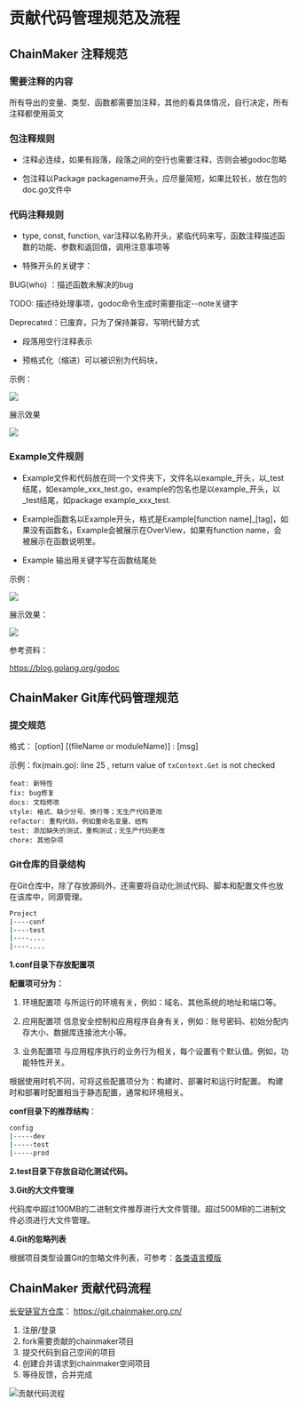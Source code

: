 # 贡献代码管理规范及流程



## ChainMaker 注释规范

### 需要注释的内容

所有导出的变量、类型、函数都需要加注释，其他的看具体情况，自行决定，所有注释都使用英文

### 包注释规则

- 注释必连续，如果有段落，段落之间的空行也需要注释，否则会被godoc忽略

- 包注释以Package packagename开头，应尽量简短，如果比较长，放在包的doc.go文件中

### 代码注释规则

- type, const, function, var注释以名称开头，紧临代码来写，函数注释描述函数的功能、参数和返回值，调用注意事项等

- 特殊开头的关键字：

BUG(who) ：描述函数未解决的bug

TODO: 描述待处理事项，godoc命令生成时需要指定--note关键字

Deprecated：已废弃，只为了保持兼容，写明代替方式

- 段落用空行注释表示

- 预格式化（缩进）可以被识别为代码块，

示例：

![](../images/contribution-preformat.png)

展示效果

![](../images/contribution-preformat-result.png)

### Example文件规则

- Example文件和代码放在同一个文件夹下，文件名以example_开头，以_test结尾，如example_xxx_test.go，example的包名也是以example_开头，以_test结尾，如package example_xxx_test.

- Example函数名以Example开头，格式是Example[function name]_[tag]，如果没有函数名，Example会被展示在OverView，如果有function name，会被展示在函数说明里。

- Example 输出用关键字写在函数结尾处

示例：

![](../images/contribution-example.png)

展示效果：

![](../images/contribution-example-result.png)

参考资料：

<a href="https://blog.golang.org/godoc" taget="_blank">https://blog.golang.org/godoc</a>





## ChainMaker Git库代码管理规范

### 提交规范

格式： [option] [(fileName or moduleName)] :   [msg]

示例：fix(main.go): line 25 ,  return value of `txContext.Get` is not checked

	feat: 新特性
	fix: bug修复
	docs: 文档修改
	style: 格式、缺少分号、换行等；无生产代码更改
	refactor: 重构代码，例如重命名变量、结构
	test: 添加缺失的测试，重构测试；无生产代码更改
	chore: 其他杂项

### Git仓库的目录结构

在Git仓库中，除了存放源码外，还需要将自动化测试代码、脚本和配置文件也放在该库中，同源管理。

```sh
Project
|----conf
|----test
|----....
|----....
```

**1.conf目录下存放配置项**

**配置项可分为：**

1) 环境配置项
与所运行的环境有关，例如：域名、其他系统的地址和端口等。

2) 应用配置项
信息安全控制和应用程序自身有关，例如：账号密码、初始分配内存大小、数据库连接池大小等。

3) 业务配置项
与应用程序执行的业务行为相关，每个设置有个默认值。例如，功能特性开关。

根据使用时机不同，可将这些配置项分为：构建时、部署时和运行时配置。 构建时和部署时配置相当于静态配置，通常和环境相关。

**conf目录下的推荐结构**：

```sh
config
|-----dev
|-----test
|-----prod
```

**2.test目录下存放自动化测试代码。**

**3.Git的大文件管理**

代码库中超过100MB的二进制文件推荐进行大文件管理。超过500MB的二进制文件必须进行大文件管理。

**4.Git的忽略列表**

根据项目类型设置Git的忽略文件列表，可参考：<a href="https://github.com/github/gitignore" target="_blank">各类语言模版</a>



## ChainMaker 贡献代码流程

<a href="https://git.chainmaker.org.cn/" target="_blank">长安链官方仓库</a>： <a href="https://git.chainmaker.org.cn/" target="_blank">https://git.chainmaker.org.cn/</a>

1. 注册/登录
2. fork需要贡献的chainmaker项目
3. 提交代码到自己空间的项目
4. 创建合并请求到chainmaker空间项目
5. 等待反馈，合并完成



![贡献代码流程](assets/contribution-flow-dev.png)